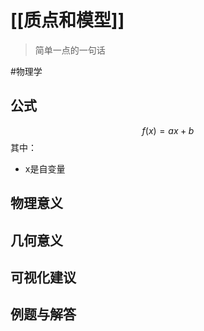 # [[质点和模型]]

> 简单一点的一句话

#物理学 
## 公式

$$
f(x)=ax+b
$$
其中：
- x是自变量


## 物理意义

## 几何意义

## 可视化建议

## 例题与解答


